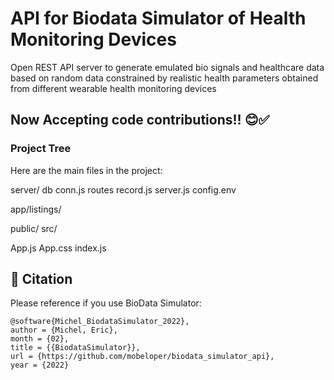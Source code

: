 # API for Biodata Simulator of Health Monitoring Devices
Open REST API server to generate emulated bio signals and healthcare data based on random data constrained by realistic health parameters obtained from different wearable health monitoring devices

## Now Accepting code contributions!! 😊✅


### Project Tree
Here are the main files in the project:

server/
db
conn.js
routes
record.js
server.js
config.env

app/listings/

public/
src/

App.js
App.css
index.js

## 📖 Citation

Please reference if you use BioData Simulator:

```
@software{Michel_BiodataSimulator_2022},
author = {Michel, Eric},
month = {02},
title = {{BiodataSimulator}},
url = {https://github.com/mobeloper/biodata_simulator_api},
year = {2022}
```
